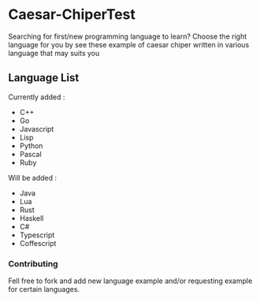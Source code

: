 # Caesar-ChiperTest

Searching for first/new programming language to learn? 
Choose the right language for you by see these example of caesar chiper written in various language that may suits you


## Language List

Currently added :

* C++
* Go
* Javascript
* Lisp
* Python
* Pascal
* Ruby

Will be added :

* Java
* Lua
* Rust
* Haskell
* C#
* Typescript
* Coffescript


### Contributing

Fell free to fork and add new language example and/or requesting example for certain languages.
